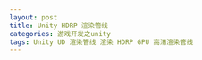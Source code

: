 ```yaml
---
layout: post
title: Unity HDRP 渲染管线
categories: 游戏开发之unity
tags: Unity UD 渲染管线 渲染 HDRP GPU 高清渲染管线 
---
```


